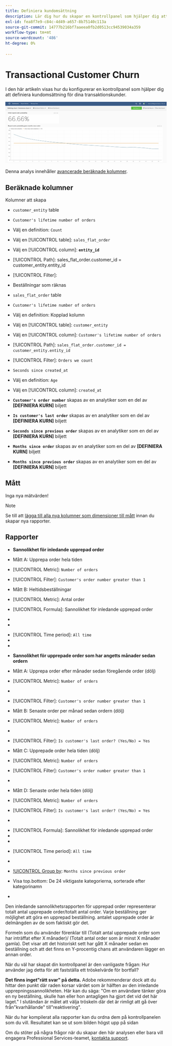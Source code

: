 ```yaml
---
title: Definiera kundomsättning
description: Lär dig hur du skapar en kontrollpanel som hjälper dig att definiera kundomsättning för dina transaktionskunder.
exl-id: fea8f7e9-c84c-4d49-a657-8b75140c113a
source-git-commit: 14777b216bf7aaeea0fb2d0513cc94539034a359
workflow-type: tm+mt
source-wordcount: '486'
ht-degree: 0%

---
```


# Transactional Customer Churn

I den här artikeln visas hur du konfigurerar en kontrollpanel som hjälper dig att definiera kundomsättning för dina transaktionskunder.

![](../../assets/churn-deashboard.png)

Denna analys innehåller [avancerade beräknade kolumner](../data-warehouse-mgr/adv-calc-columns.md).

## Beräknade kolumner

Kolumner att skapa

* `customer_entity` table
* `Customer's lifetime number of orders`
* Välj en definition: `Count`
* Välj en [!UICONTROL table]: `sales_flat_order`
* Välj en [!UICONTROL column]: **`entity_id`**
* [!UICONTROL Path]: sales_flat_order.customer_id = customer_entity.entity_id
* [!UICONTROL Filter]:
* Beställningar som räknas

* `sales_flat_order` table
* `Customer's lifetime number of orders`
* Välj en definition: Kopplad kolumn
* Välj en [!UICONTROL table]: `customer_entity`
* Välj en [!UICONTROL column]: `Customer's lifetime number of orders`
* [!UICONTROL Path]: `sales_flat_order.customer_id = customer_entity.entity_id`
* [!UICONTROL Filter]: `Orders we count`

* `Seconds since created_at`
* Välj en definition: `Age`
* Välj en [!UICONTROL column]: `created_at`

* **`Customer's order number`** skapas av en analytiker som en del av **[DEFINIERA KURN]** biljett
* **`Is customer's last order`** skapas av en analytiker som en del av **[DEFINIERA KURN]** biljett
* **`Seconds since previous order`** skapas av en analytiker som en del av **[DEFINIERA KURN]** biljett
* **`Months since order`** skapas av en analytiker som en del av **[DEFINIERA KURN]** biljett
* **`Months since previous order`** skapas av en analytiker som en del av **[DEFINIERA KURN]** biljett

## Mått

Inga nya mätvärden!

>[!NOTE]
>
>Se till att [lägga till alla nya kolumner som dimensioner till mått](../data-warehouse-mgr/manage-data-dimensions-metrics.md) innan du skapar nya rapporter.

## Rapporter

* **Sannolikhet för inledande upprepad order**
* Mått A: Upprepa order hela tiden
* [!UICONTROL Metric]: `Number of orders`
* [!UICONTROL Filter]: `Customer's order number greater than 1`

* Mått B: Heltidsbeställningar
* [!UICONTROL Metric]: Antal order

* [!UICONTROL Formula]: Sannolikhet för inledande upprepad order
* 
   [!UICONTROL-formel]: `A/B`
* 

   [!UICONTROL Format]: `Percent`

* [!UICONTROL Time period]: `All time`
* 
   [!UICONTROL Interval]: `None`
* 

   [!UICONTROL Chart type]: `Scalar`

* **Sannolikhet för upprepade order som har angetts månader sedan ordern**
* Mått A: Upprepa order efter månader sedan föregående order (dölj)
* [!UICONTROL Metric]: `Number of orders`
* 
   [!UICONTROL Perspective]: `Cumulative`
* [!UICONTROL Filter]: `Customer's order number greater than 1`

* Mått B: Senaste order per månad sedan ordern (dölj)
* [!UICONTROL Metric]: `Number of orders`
* 
   [!UICONTROL Perspective]: `Cumulative`
* [!UICONTROL Filter]: `Is customer's last order? (Yes/No) = Yes`

* Mått C: Upprepade order hela tiden (dölj)
* [!UICONTROL Metric]: `Number of orders`
* [!UICONTROL Filter]: `Customer's order number greater than 1`

* 

   [!UICONTROL Group by]: `Independent`

* Mått D: Senaste order hela tiden (dölj)
* [!UICONTROL Metric]: `Number of orders`
* [!UICONTROL Filter]: `Is customer's last order? (Yes/No) = Yes`

* 

   [!UICONTROL Group by]: `Independent`

* [!UICONTROL Formula]: Sannolikhet för inledande upprepad order
* 
   [!UICONTROL-formel]: `(C-A)/(C+D-A-B)`
* 

   [!UICONTROL Format]: `Percent`

* [!UICONTROL Time period]: `All time`
* 
   [!UICONTROL Interval]: `None`
* [!UICONTROL Group by]: `Months since previous order`
* Visa top.bottom: De 24 viktigaste kategorierna, sorterade efter kategorinamn

* 

   [!UICONTROL Chart type]: `Line`

Den inledande sannolikhetsrapporten för upprepad order representerar totalt antal upprepade order/totalt antal order. Varje beställning ger möjlighet att göra en upprepad beställning. antalet upprepade order är delmängden av de som faktiskt gör det.

Formeln som du använder förenklar till (Totalt antal upprepade order som har inträffat efter X månader)/ (Totalt antal order som är minst X månader gamla). Det visar att det historiskt sett har gått X månader sedan en beställning och att det finns en Y-procentig chans att användaren lägger en annan order.

När du väl har skapat din kontrollpanel är den vanligaste frågan: Hur använder jag detta för att fastställa ett tröskelvärde för bortfall?

**Det finns inget&quot;rätt svar&quot; på detta.** Adobe rekommenderar dock att du hittar den punkt där raden korsar värdet som är hälften av den inledande upprepningssannolikheten. Här kan du säga: &quot;Om en användare tänker göra en ny beställning, skulle han eller hon antagligen ha gjort det vid det här laget.&quot; I slutändan är målet att välja tröskeln där det är rimligt att gå över från&quot;kvarhållande&quot; till&quot;reaktivering&quot;.

När du har kompilerat alla rapporter kan du ordna dem på kontrollpanelen som du vill. Resultatet kan se ut som bilden högst upp på sidan

Om du stöter på några frågor när du skapar den här analysen eller bara vill engagera Professional Services-teamet, [kontakta support](https://experienceleague.adobe.com/docs/commerce-knowledge-base/kb/troubleshooting/miscellaneous/mbi-service-policies.html?lang=en).
